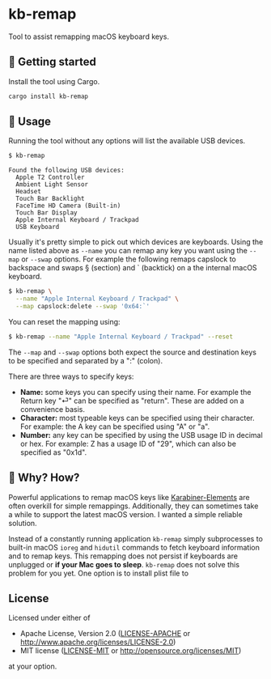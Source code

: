 # kb-remap

Tool to assist remapping macOS keyboard keys.

## 🚀 Getting started

Install the tool using Cargo.

```sh
cargo install kb-remap
```

## 🤸 Usage

Running the tool without any options will list the available USB devices.
```sh
$ kb-remap
```
```text
Found the following USB devices:
  Apple T2 Controller
  Ambient Light Sensor
  Headset
  Touch Bar Backlight
  FaceTime HD Camera (Built-in)
  Touch Bar Display
  Apple Internal Keyboard / Trackpad
  USB Keyboard
```

Usually it's pretty simple to pick out which devices are keyboards. Using the
name listed above as `--name` you can remap any key you want using the `--map`
or `--swap` options. For example the following remaps capslock to backspace and
swaps § (section) and ` (backtick) on a the internal macOS keyboard.
```sh
$ kb-remap \
  --name "Apple Internal Keyboard / Trackpad" \
  --map capslock:delete --swap '0x64:`'
```

You can reset the mapping using:
```sh
$ kb-remap --name "Apple Internal Keyboard / Trackpad" --reset
```

The `--map` and `--swap` options both expect the source and destination keys to
be specified and separated by a ":" (colon).

There are three ways to specify keys:

- **Name:** some keys you can specify using their name. For example the Return
  key "⏎" can be specified as "return". These are added on a convenience basis.
- **Character:** most typeable keys can be specified using their character. For
  example: the A key can be specified using "A" or "a".
- **Number:** any key can be specified by using the USB usage ID in decimal or
  hex. For example: Z has a usage ID of "29", which can also be specified as
  "0x1d".

## 🤔 Why? How?

Powerful applications to remap macOS keys like [Karabiner-Elements] are often
overkill for simple remappings. Additionally, they can sometimes take a while to
support the latest macOS version. I wanted a simple reliable solution.

Instead of a constantly running application `kb-remap` simply subprocesses to
built-in macOS `ioreg` and `hidutil` commands to fetch keyboard information and
to remap keys. This remapping does not persist if keyboards are unplugged or
**if your Mac goes to sleep**. `kb-remap` does not solve this problem for you
yet. One option is to install plist file to

[Karabiner-Elements]: https://github.com/pqrs-org/Karabiner-Elements

## License

Licensed under either of

- Apache License, Version 2.0 ([LICENSE-APACHE](LICENSE-APACHE) or
  http://www.apache.org/licenses/LICENSE-2.0)
- MIT license ([LICENSE-MIT](LICENSE-MIT) or http://opensource.org/licenses/MIT)

at your option.
